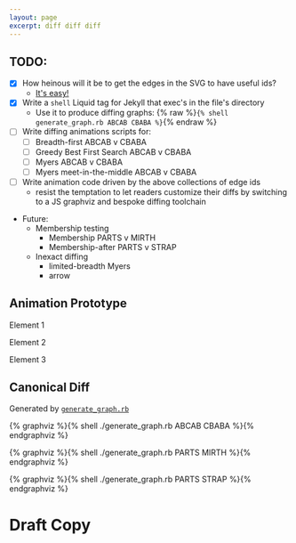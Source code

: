```yaml
---
layout: page
excerpt: diff diff diff
---
```


## TODO:

* [x] How heinous will it be to get the edges in the SVG to have useful ids?
    * [It's easy!](https://graphviz.org/docs/outputs/#ID)
* [x] Write a `shell` Liquid tag for Jekyll that exec's in the file's directory
    * Use it to produce diffing graphs: {% raw %}`{% shell generate_graph.rb ABCAB CBABA %}`{% endraw %}
* [ ] Write diffing animations scripts for:
    * [ ] Breadth-first ABCAB v CBABA
    * [ ] Greedy Best First Search ABCAB v CBABA
    * [ ] Myers ABCAB v CBABA
    * [ ] Myers meet-in-the-middle ABCAB v CBABA
* [ ] Write animation code driven by the above collections of edge ids
    * resist the temptation to let readers customize their diffs by switching to a JS graphviz and bespoke diffing toolchain

* Future:
    * Membership testing
        * Membership PARTS v MIRTH
        * Membership-after PARTS v STRAP
    * Inexact diffing
        * limited-breadth Myers
        * arrow

## Animation Prototype

<div id="foo">
  <p>Element 1</p>
  <p>Element 2</p>
  <p>Element 3</p>
</div>
<script>
    const foo = document.getElementById("foo");
    const elements = foo.getElementsByTagName("p");
    let index = 0;
    let intervalId = null;

    function changeColor() {
      if (index >= elements.length) {
        [...elements].map(function(e) { e.style.color = ""; })
        index = 0;
        return
      }
      elements[index].style.color = "blue";
      index++;
    }

    foo.addEventListener("click", function() {
      if (intervalId) {
        clearInterval(intervalId);
        intervalId = null;
      } else {
        intervalId = setInterval(changeColor, 1000);
      }
    });
</script>

## Canonical Diff

Generated by [`generate_graph.rb`](generate_graph.rb)

{% graphviz %}{% shell ./generate_graph.rb ABCAB CBABA %}{% endgraphviz %}

{% graphviz %}{% shell ./generate_graph.rb PARTS MIRTH %}{% endgraphviz %}

{% graphviz %}{% shell ./generate_graph.rb PARTS STRAP %}{% endgraphviz %}

# Draft Copy

